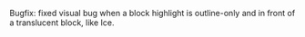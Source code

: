 Bugfix: fixed visual bug when a block highlight is outline-only and in front of a translucent block, like Ice.